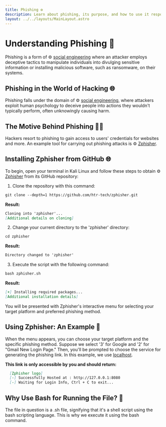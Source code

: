 ```yaml
---
title: Phishing ⚙️
description: Learn about phishing, its purpose, and how to use it responsibly.
layout: ../../layouts/MainLayout.astro
---
```


# Understanding Phishing 🎣

Phishing is a form of ⚙️ [social engineering](page-socialEngineering) where an attacker employs deceptive tactics to manipulate individuals into divulging sensitive information or installing malicious software, such as ransomware, on their systems.

## Phishing in the World of Hacking 🌐

Phishing falls under the domain of ⚙️ [social engineering](page-socialEngineering), where attackers exploit human psychology to deceive people into actions they wouldn't typically perform, often unknowingly causing harm.

## The Motive Behind Phishing 🧑‍💻

Hackers resort to phishing to gain access to users' credentials for websites and more. An example tool for carrying out phishing attacks is ⚙️ [Zphisher](https://github.com/htr-tech/zphisher).

## Installing Zphisher from GitHub 🌐

To begin, open your terminal in Kali Linux and follow these steps to obtain ⚙️ [Zphisher](https://github.com/htr-tech/zphisher) from its GitHub repository:

1. Clone the repository with this command:
```markdown
git clone --depth=1 https://github.com/htr-tech/zphisher.git
```
   **Result:**
   ```markdown
   Cloning into 'zphisher'...
   [Additional details on cloning]
   ```

2. Change your current directory to the 'zphisher' directory:
```markdown
cd zphisher
```
   **Result:**
   ```markdown
   Directory changed to 'zphisher'
   ```

3. Execute the script with the following command:
```markdown
bash zphisher.sh
```
   **Result:**
   ```markdown
   [+] Installing required packages...
   [Additional installation details]
   ```

   You will be presented with Zphisher's interactive menu for selecting your target platform and preferred phishing method.

## Using Zphisher: An Example 🎯

When the menu appears, you can choose your target platform and the specific phishing method. Suppose we select '3' for Google and '2' for "Gmail New Login Page." Then, you'll be prompted to choose the service for generating the phishing link. In this example, we use [localhost](page-localhost).

**This link is only accessible by you and should return:**
```markdown
  [Zphisher logo]
  [-] Successfully Hosted at : http://127.0.0.1:8080
  [-] Waiting for Login Info, Ctrl + C to exit...
```

## Why Use Bash for Running the File? 🐚

The file in question is a .sh file, signifying that it's a shell script using the bash scripting language. This is why we execute it using the bash command.
